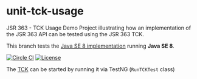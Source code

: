 # unit-tck-usage
JSR 363 - TCK Usage Demo Project illustrating how an implementation of the JSR 363 API can be tested using the JSR 363 TCK.

This branch tests the [Java SE 8 implementation](../../../uom-se) running **Java SE 8**.

[![Circle CI](https://circleci.com/gh/unitsofmeasurement/unit-tck-usage/tree/java8.svg?style=svg)](https://circleci.com/gh/unitsofmeasurement/unit-tck-usage/tree/java8)
[![License](http://img.shields.io/badge/license-BSD3-blue.svg?style=flat-square)](http://opensource.org/licenses/BSD-3-Clause)

The [TCK](../../../unit-tck) can be started by running it via TestNG (`RunTCKTest` class)
